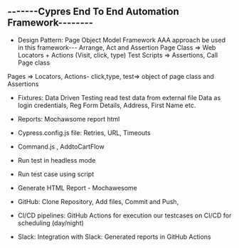 
## -------Cypres End To End Automation Framework--------

- Design Pattern: Page Object Model Framework
AAA approach be used in this framework--- Arrange, Act and Assertion
Page Class => Web Locators + Actions (Visit, click, type)
Test Scripts => Assertions, Call Page class

Pages => Locators, Actions- click,type, test=> object of page class and Assertions


- Fixtures: Data Driven Testing read test data from external file
    Data as login  credentials, Reg Form Details, Address, First Name etc.

- Reports: Mochawsome report html
- Cypress.config.js file: Retries, URL, Timeouts
- Command.js , AddtoCartFlow
- Run test in headless mode
- Run test case using script
- Generate HTML Report - Mochawesome 

- GitHub: Clone Repository, Add files, Commit and Push, 
- CI/CD pipelines: GitHub Actions for execution our testcases on CI/CD for scheduling (day/night)
- Slack: Integration with Slack: Generated reports in GitHub Actions 